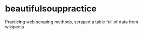 # beautifulsouppractice
Practicing web scraping methods, scraped a table full of data from wikipedia 
